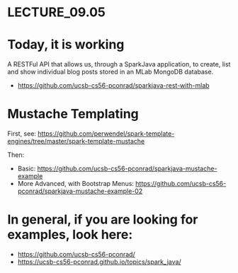 # LECTURE_09.05

# Today, it is working

A RESTFul API that allows us, through a SparkJava application, to create, list and show individual blog posts stored in an MLab MongoDB database.

* <https://github.com/ucsb-cs56-pconrad/sparkjava-rest-with-mlab>


# Mustache Templating

First, see: <https://github.com/perwendel/spark-template-engines/tree/master/spark-template-mustache>

Then:

* Basic: <https://github.com/ucsb-cs56-pconrad/sparkjava-mustache-example>
* More Advanced, with Bootstrap Menus: <https://github.com/ucsb-cs56-pconrad/sparkjava-mustache-example-02>


# In general, if you are looking for examples, look here: 

* <https://github.com/ucsb-cs56-pconrad/>
* <https://ucsb-cs56-pconrad.github.io/topics/spark_java/>



